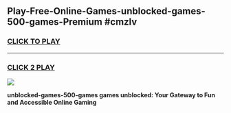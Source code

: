
## Play-Free-Online-Games-unblocked-games-500-games-Premium #cmzlv
<h3>
<a href="https://premium.freeplayer.one?title=unblocked-games-500-games&ref=8M">CLICK TO PLAY</a></h3>
<hr>

<h3>
<a href="https://premium.freeplayer.one?title=unblocked-games-500-games&ref=8M">CLICK 2 PLAY</a>
  
</h3>

<a href="https://premium.freeplayer.one?title=unblocked-games-500-games&ref=8M"><img src="https://clearcache.store/games.png"></a>


**unblocked-games-500-games games unblocked: Your Gateway to Fun and Accessible Online Gaming**
